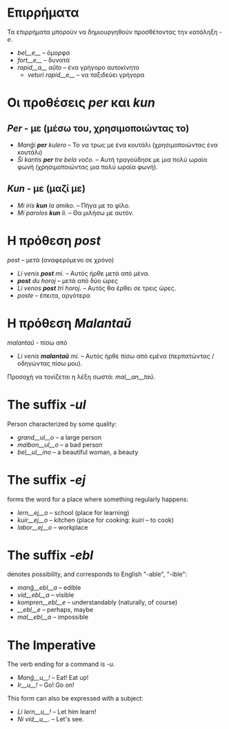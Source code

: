 # Επιρρήματα

Τα επιρρήματα μπορούν να δημιουργηθούν προσθέτοντας την κατάληξη *-e*.

- *bel__e__*   – όμορφα
- *fort__e__*  – δυνατά
- *rapid__a__ aŭto*   – ένα γρήγορο αυτοκίνητο
	- *veturi rapid__e__*   – να ταξιδεύει γρήγορα


# Οι προθέσεις *per* και *kun*

## *Per* - με (μέσω του, χρησιμοποιώντας το)

- *Manĝi __per__ kulero* – Το να τρως με ένα κουτάλι (χρησιμοποιώντας ένα κουτάλι)
- *Ŝi kantis __per__ tre bela voĉo.* – Αυτή τραγούδησε με μια πολύ ωραία φωνή (χρησιμοποιώντας μια πολύ ωραία φωνή).
 
## *Kun* - με (μαζί με)        

- *Mi iris __kun__ la amiko.*    – Πήγα με το φίλο.
- *Mi parolos __kun__ li.*       – Θα μιλήσω με αυτόν.



# Η πρόθεση *post*

*post* – μετά (αναφερόμενο σε χρόνο)

- *Li venis __post__ mi.*   – Αυτός ήρθε μετά από μένα.
- *__post__ du horoj* – μετά από δύο ώρες
- *Li venos __post__ tri horoj.* – Αυτός θα έρθει σε τρεις ώρες.
- *poste* – έπειτα, αργότερα


# Η πρόθεση *Malantaŭ*

*malantaŭ* - πίσω από

- *Li venis __malantaŭ__ mi.* – Αυτός ήρθε πίσω από εμένα (περπατώντας / οδηγώντας πίσω μου).

Προσοχή να τονίζεται η λέξη σωστά: *mal__an__taŭ*.
 
# The suffix *-ul*

Person characterized by some quality:

- *grand__ul__o*  – a large person
- *malbon__ul__o* – a bad person
- *bel__ul__ino*  – a beautiful woman, a beauty

 

# The suffix *-ej*

forms the word for a place where something regularly happens:

- *lern__ej__o*  – school (place for learning)
- *kuir__ej__o*  – kitchen (place for cooking: *kuiri* – to cook)
- *labor__ej__o* – workplace
 

# The suffix *-ebl*

denotes possibility, and corresponds to English "-able", "-ible":

- *manĝ__ebl__a* – edible
- *vid__ebl__a* – visible
- *kompren__ebl__e* – understandably (naturally, of course)
- *__ebl__e* – perhaps, maybe
- *mal__ebl__a* – impossible


# The Imperative

The verb ending for a command is *-u*.

- *Manĝ__u__!*   – Eat! Eat up!
- *Ir__u__!*   – Go! Go on!

This form can also be expressed with a subject:

- *Li lern__u__!* – Let him learn!
- *Ni vid__u__.*  – Let's see.
 

